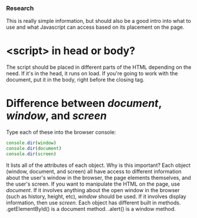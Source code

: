 ### Research

This is really simple information, but should also be a good intro into what to use and what Javascript can access based on its placement on the page.

# \<script\> in head or body?

The script should be placed in different parts of the HTML depending on the need. If it's in the head, it runs on load. If you're going to work with the document, put it in the body, right before the closing tag.

# Difference between *document*, *window*, and *screen*

Type each of these into the browser console:

```javascript
console.dir(window)
console.dir(document)
console.dir(screen)
```

It lists all of the attributes of each object. Why is this important? Each object (window, document, and screen) all have access to different information about the user's window in the browser, the page elements themselves, and the user's screen. If you want to manipulate the HTML on the page, use *document*. If it involves anything about the open window in the browser (such as history, height, etc), *window* should be used. If it involves display information, then use *screen*. Each object has different built in methods. .getElementById() is a document method. .alert() is a window method. 
